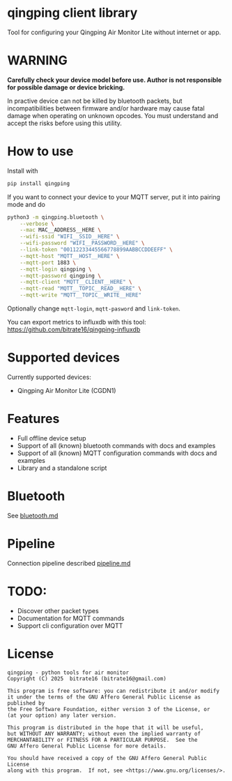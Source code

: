 # qingping client library

Tool for configuring your Qingping Air Monitor Lite without internet or app.

# WARNING

**Carefully check your device model before use. Author is not responsible for possible damage or device bricking.**

In practive device can not be killed by bluetooth packets, but incompatibilities between firmware and/or hardware may cause fatal damage when operating on unknown opcodes. You must understand and accept the risks before using this utility.

# How to use

Install with

```bash
pip install qingping
```

If you want to connect your device to your MQTT server, put it into pairing mode and do

```bash
python3 -m qingping.bluetooth \
    --verbose \
    --mac MAC__ADDRESS__HERE \
    --wifi-ssid "WIFI__SSID__HERE" \
    --wifi-password "WIFI__PASSWORD__HERE" \
    --link-token "00112233445566778899AABBCCDDEEFF" \
    --mqtt-host "MQTT__HOST__HERE" \
    --mqtt-port 1883 \
    --mqtt-login qingping \
    --mqtt-password qingping \
    --mqtt-client "MQTT__CLIENT__HERE" \
    --mqtt-read "MQTT__TOPIC__READ__HERE" \
    --mqtt-write "MQTT__TOPIC__WRITE__HERE"
```

Optionally change `mqtt-login`, `mqtt-pasword` and `link-token`.

You can export metrics to influxdb with this tool: https://github.com/bitrate16/qingping-influxdb

# Supported devices

Currently supported devices:
- Qingping Air Monitor Lite (CGDN1)

# Features

* Full offline device setup
* Support of all (known) bluetooth commands with docs and examples
* Support of all (known) MQTT configuration commands with docs and examples
* Library and a standalone script

# Bluetooth

See [bluetooth.md](bluetooth.md)

# Pipeline

Connection pipeline described [pipeline.md](pipeline.md)

# TODO:

- Discover other packet types
- Documentation for MQTT commands
- Support cli configuration over MQTT

# License

```
qingping - python tools for air monitor
Copyright (C) 2025  bitrate16 (bitrate16@gmail.com)

This program is free software: you can redistribute it and/or modify
it under the terms of the GNU Affero General Public License as published by
the Free Software Foundation, either version 3 of the License, or
(at your option) any later version.

This program is distributed in the hope that it will be useful,
but WITHOUT ANY WARRANTY; without even the implied warranty of
MERCHANTABILITY or FITNESS FOR A PARTICULAR PURPOSE.  See the
GNU Affero General Public License for more details.

You should have received a copy of the GNU Affero General Public License
along with this program.  If not, see <https://www.gnu.org/licenses/>.
```
